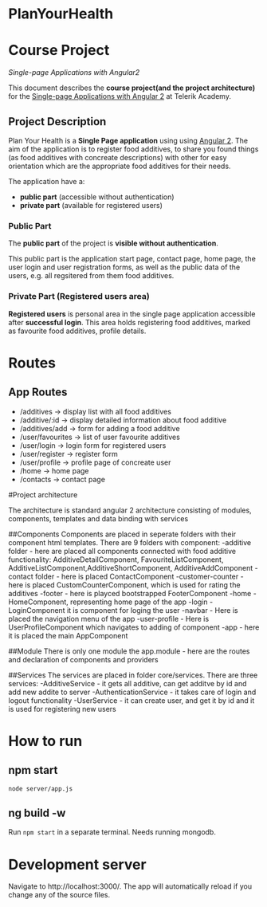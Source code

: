 # PlanYourHealth

# Course Project
_Single-page Applications with Angular2_

This document describes the **course project(and the project architecture)** for the [Single-page Applications with Angular 2](telerikacademy.com/courses/courses/Details/391) at Telerik Academy.

## Project Description

Plan Your Health is a **Single Page application** using using [Angular 2](https://angular.io/). 
The aim of the application is to register food additives, to share you found things (as food additives with concreate descriptions) with other for easy orientation which are the appropriate food additives for their needs.

The application have a:

- **public part** (accessible without authentication)
- **private part** (available for registered users)

### Public Part

The **public part** of the project is **visible without authentication**.

This public part is the application start page, contact page, home page, the user login and user registration forms, as well as the public data of the users, e.g. all regsitered from them food additives.

### Private Part (Registered users area)

**Registered users** is personal area in the single page application accessible after **successful login**.
This area holds registering food additives, marked as favourite food additives, profile details.


# Routes

## App Routes 
- /additives -> display list with all food additives
- /additive/:id -> display detailed information about food additive 
- /additives/add -> form for adding a food additive
- /user/favourites -> list of user favourite additives
- /user/login -> login form for registered users
- /user/register -> register form
- /user/profile -> profile page of concreate user
- /home -> home page
- /contacts -> contact page

#Project architecture

The architecture is standard angular 2 architecture consisting of modules, components, templates and data binding with services

##Components
Components are placed in seperate folders with their component html templates. There are 9 folders with component:
-additive folder - here are placed all components connected with food additive functionality: AdditiveDetailComponent, FavouriteListComponent, AdditiveListComponent,AdditiveShortComponent, AdditiveAddComponent
-contact folder - here is placed ContactComponent 
-customer-counter - here is placed CustomCounterComponent, which is used for rating the additives
-footer - here is playced bootstrapped FooterComponent
-home - HomeComponent, representing home page of the app
-login - LoginComponent it is component for loging the user
-navbar -  Here is placed the navigation menu of the app
-user-profile - Here is UserProfileComponent which navigates to adding of component
-app - here it is placed the main  AppComponent

##Module
There is only one module the app.module - here are the routes and declaration of components and providers

##Services
The services are placed in folder core/services. There are three services: 
-AdditiveService - it gets all additive, can get additve by id and add new addite to server 
-AuthenticationService - it takes care of login and logout functionality
-UserService - it can create user, and get it by id and it is used for registering new users


# How to run

## npm start 
`node server/app.js` 

## ng build -w 
Run `npm start` in a separate terminal. Needs running mongodb.

# Development server
Navigate to http://localhost:3000/. The app will automatically reload if you change any of the source files.